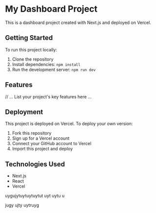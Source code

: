 # My Dashboard Project

This is a dashboard project created with Next.js and deployed on Vercel.

## Getting Started

To run this project locally:

1. Clone the repository
2. Install dependencies: `npm install`
3. Run the development server: `npm run dev`

## Features

// ... List your project's key features here ...

## Deployment

This project is deployed on Vercel. To deploy your own version:

1. Fork this repository
2. Sign up for a Vercel account
3. Connect your GitHub account to Vercel
4. Import this project and deploy

## Technologies Used

- Next.js
- React
- Vercel

uygujytuytuytuytut uyt uytu u

jugy
ujty
uytruyg
